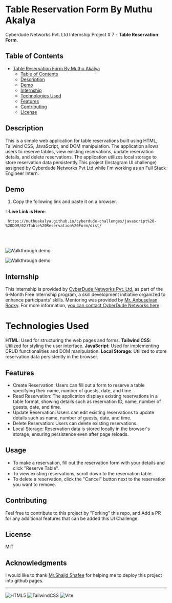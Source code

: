 # Table Reservation Form By Muthu Akalya 

Cyberdude Networks Pvt. Ltd Internship Project # 7 - **Table Reservation Form**.

## Table of Contents
- [Table Reservation Form By Muthu Akalya](#table-Reservation-form-by-Muthu-Akalya)
  - [Table of Contents](#table-of-contents)
  - [Description](#description)
  - [Demo](#demo)
  - [Internship](#internship)
  - [Technologies Used](#technologies-used)
  - [Features](#features)
  - [Contributing](#contributing)
  - [License](#license)

## Description

 This is a simple web application for table reservations built using HTML, Tailwind CSS, JavaScript, and DOM manipulation. The application allows users to reserve tables, view existing reservations, update reservation details, and delete reservations. The application utilizes local storage to store reservation data persistently.This project (Instagram UI challenge) assigned by Cyberdude Networks Pvt Ltd while I'm working as an Full Stack Engineer Intern.


## Demo

1) Copy the following link and paste it on a browser.

✨**Live Link is Here**:
```
 https://muthuakalya.github.io/cyberdude-challenges/javascript%20-%20DOM/02)Table%20Reservation%20Form/dist/ 
```
<br>
<br>

![Walkthrough demo](./public/images/Instagram-darktheme-home-page.jpeg)


![Walkthrough demo](./public/images/Instagram-darktheme-comments-section-page.jpeg)



## Internship

This internship is provided by [CyberDude Networks Pvt. Ltd.](https://youtube.com/cyberdudenetworks) as part of the 6-Month Free Internship program, a skill development initiative organized to enhance participants' skills. Mentoring was provided by [Mr. Anbuselvan Rocky](https://instagram.com/anbuselvanrocky). For more information, [you can contact CyberDude Networks here](https://cyberdudenetworks.com).

# Technologies Used

**HTML**: Used for structuring the web pages and forms.
**Tailwind CSS**: Utilized for styling the user interface.
**JavaScript**: Used for implementing CRUD functionalities and DOM manipulation.
**Local Storage**: Utilized to store reservation data persistently in the browser.

## Features

- Create Reservation: Users can fill out a form to reserve a table specifying their name, number of guests, date, and time.
- Read Reservation: The application displays existing reservations in a table format, showing details such as reservation ID, name, number of guests, date, and time.
- Update Reservation: Users can edit existing reservations to update details such as name, number of guests, date, and time.
- Delete Reservation: Users can delete existing reservations.
- Local Storage: Reservation data is stored locally in the browser's storage, ensuring persistence even after page reloads. 


## Usage
- To make a reservation, fill out the reservation form with your details and click "Reserve Table".
- To view existing reservations, scroll down to the reservation table.
- To delete a reservation, click the "Cancel" button next to the reservation you want to remove.

## Contributing

Feel free to contribute to this project by "Forking" this repo, and Add a PR for any additional features that can be added this UI Challenge. 

## License

MIT

## Acknowledgments

I would like to thank [Mr.Shajid Shafee](https://github.com/mshajid) for helping me to deploy this project into github pages.

<!-- | Resources | Links |
|--|--|
| Color Pallet | colorhunt.co | --> 


---


![HTML5](https://img.shields.io/badge/html5-%23E34F26.svg?style=for-the-badge&logo=html5&logoColor=white) ![TailwindCSS](https://img.shields.io/badge/tailwindcss-%2338B2AC.svg?style=for-the-badge&logo=tailwind-css&logoColor=white) ![Vite](https://img.shields.io/badge/vite-%23646CFF.svg?style=for-the-badge&logo=vite&logoColor=white)
